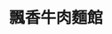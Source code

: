 ---
title: "飄香牛肉麵館"
description: "飄香牛肉麵館"
layout: shop
keywords:
  - 美食競賽
  - 台灣美食
  - 美食精選
datePublished: "2025-06-30"
dateModified: "2025-07-06"
city: "台北市"
district: "大同區"
address: "台北市大同區寧夏路12號1樓"
phone: "0225557638"
geo: "25.054654412880268, 121.51476057728138"
google_map: "https://maps.app.goo.gl/v7AqZQA1at1RPTEV6"
footinder: "https://footinder.com.tw/%e5%8f%b0%e5%8c%97%e5%b8%82%e5%a4%a7%e5%90%8c%e5%8d%80/30406/"
official: "https://www.facebook.com/a25557638/"
award:
  - name: "夜市王"
    year: "2024"
    entries:
      - nightMarket: "寧夏夜市"
        food_type: "牛肉麵"
        rank: "第二名"

---